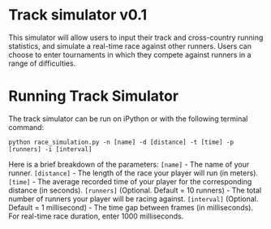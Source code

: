 # Track simulator v0.1

This simulator will allow users to input their track and cross-country running statistics, and simulate a
real-time race against other runners. Users can choose to enter tournaments in which they compete against runners in a range of difficulties. 

# Running Track Simulator 

The track simulator can be run on iPython or with the following terminal command: 

`python race_simulation.py -n [name] -d [distance] -t [time] -p [runners] -i [interval]`

Here is a brief breakdown of the parameters: 
`[name]` - The name of your runner.
`[distance]` - The length of the race your player will run (in meters). 
`[time]` - The average recorded time of your player for the corresponding distance (in seconds). 
`[runners]` (Optional. Default = 10 runners) - The total number of runners your player will be racing against. 
`[interval]` (Optional. Default = 1 millisecond) - The time gap between frames (in milliseconds). For real-time race duration, enter 1000 milliseconds. 
